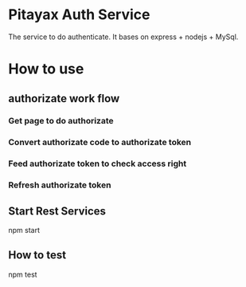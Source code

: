 # Pitayax Auth Service
The service to do authenticate. It bases on express + nodejs + MySql.

# How to use

## authorizate work flow

### Get page to do authorizate
### Convert authorizate code to authorizate token
### Feed authorizate token to check access right
### Refresh authorizate token

## Start Rest Services
npm start

## How to test
npm test
